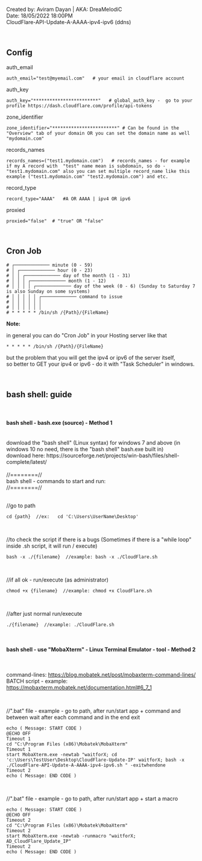 Created by: Aviram Dayan | AKA: DreaMelodiC
<br>
Date: 18/05/2022 18:00PM
<br>
CloudFlare-API-Update-A-AAAA-ipv4-ipv6 (ddns)

<br id="config">

## Config

auth_email

```
auth_email="test@myemail.com"   # your email in cloudflare account
```

auth_key

```
auth_key="************************"   # global_auth_key -  go to your profile https://dash.cloudflare.com/profile/api-tokens
```

zone_identifier

```
zone_identifier="************************" # Can be found in the "Overview" tab of your domain OR you can set the domain name as well "mydomain.com"
```

records_names

```
records_names=("test1.mydomain.com")   # records_names - for example if my A record with  "test" name mean is subdomain, so do - "test1.mydomain.com" also you can set multiple record_name like this example ("test1.mydomain.com" "test2.mydomain.com") and etc.
```

record_type

```
record_type="AAAA"   #A OR AAAA | ipv4 OR ipv6
```

proxied

```
proxied="false"  # "true" OR "false"
```


<br id="cron">

## Cron Job
```
# ┌───────────── minute (0 - 59)
# │ ┌───────────── hour (0 - 23)
# │ │ ┌───────────── day of the month (1 - 31)
# │ │ │ ┌───────────── month (1 - 12)
# │ │ │ │ ┌───────────── day of the week (0 - 6) (Sunday to Saturday 7 is also Sunday on some systems)
# │ │ │ │ │ ┌───────────── command to issue                               
# │ │ │ │ │ │
# │ │ │ │ │ │
# * * * * * /bin/sh /{Path}/{FileName}
```

**Note:**

in general you can do "Cron Job" in your Hosting server like that
```
* * * * * /bin/sh /{Path}/{FileName}
```
but the problem that you will get the ipv4 or ipv6 of the server itself,
<br>
so better to GET your ipv4 or ipv6 - do it with "Task Scheduler" in windows.

<br id="bash_shell">

## bash shell: guide

<br id="bash_shell_method_1">

#### bash shell - bash.exe (source) - Method 1
<br>
download the "bash shell" (Linux syntax) for windows 7 and above (in windows 10 no need, there is the "bash shell" bash.exe built in)
<br>
download here: https://sourceforge.net/projects/win-bash/files/shell-complete/latest/

<br>
<br>
//========//
<br>
bash shell - commands to start and run:
<br>
//========//
<br>
<br>

//go to path
```
cd {path}  //ex:   cd 'C:\Users\UserName\Desktop'
```

<br>

//to check the script if there is a bugs (Sometimes if there is a "while loop" inside .sh script, it will run / execute)
```
bash -x ./{filename}  //example: bash -x ./CloudFlare.sh 
```

<br>

//if all ok - run/execute (as administrator)
```
chmod +x {filename}  //example: chmod +x CloudFlare.sh
```

<br>

//after just normal run/execute
```
./{filename}  //example: ./CloudFlare.sh
```

<br id="bash_shell_method_2">

#### bash shell - use "MobaXterm" - Linux Terminal Emulator - tool - Method 2
<br>

command-lines: https://blog.mobatek.net/post/mobaxterm-command-lines/
<br>
BATCH script - example: https://mobaxterm.mobatek.net/documentation.html#6_7_1

<br>

//".bat" file - example - go to path, after run/start app + command and between wait after each command and in the end exit
```
echo ( Message: START CODE )
@ECHO OFF
Timeout 1
cd "C:\Program Files (x86)\Mobatek\MobaXterm" 
Timeout 1
start MobaXterm.exe -newtab "waitforX; cd 'c:\Users\TestUser\Desktop\CloudFlare-Update-IP' waitforX; bash -x ./CloudFlare-API-Update-A-AAAA-ipv4-ipv6.sh " -exitwhendone
Timeout 2
echo ( Message: END CODE )
```

<br>

//".bat" file - example - go to path, after run/start app + start a macro
```
echo ( Message: START CODE )
@ECHO OFF
Timeout 2
cd "C:\Program Files (x86)\Mobatek\MobaXterm" 
Timeout 2
start MobaXterm.exe -newtab -runmacro "waitforX;  AD_CloudFlare_Update_IP"
Timeout 2
echo ( Message: END CODE )
```
